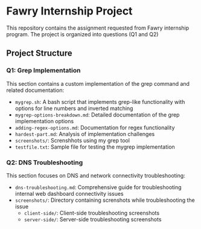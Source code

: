 # Fawry Internship Project

This repository contains the  assignment requested from Fawry internship program. The project is organized into questions (Q1 and Q2)

## Project Structure

### Q1: Grep Implementation
This section contains a custom implementation of the grep command and related documentation:

- `mygrep.sh`: A bash script that implements grep-like functionality with options for line numbers and inverted matching
- `mygrep-options-breakdown.md`: Detailed documentation of the grep implementation options
- `adding-regex-options.md`: Documentation for regex functionality
- `hardest-part.md`: Analysis of implementation challenges
- `screenshots/`: Screnshhots using my grep tool
- `testfile.txt`: Sample file for testing the mygrep implementation

### Q2: DNS Troubleshooting
This section focuses on DNS and network connectivity troubleshooting:

- `dns-troubleshooting.md`: Comprehensive guide for troubleshooting internal web dashboard connectivity issues
- `screenshots/`: Directory containing screnshots while troubleshooting the issue
  - `client-side/`: Client-side troubleshooting screenshots
  - `server-side/`: Server-side troubleshooting screenshots
